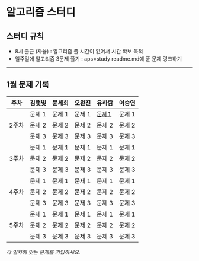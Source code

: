 # 알고리즘 스터디
## 스터디 규칙
- 8시 출근 (자율) : 알고리즘 풀 시간이 없어서 시간 확보 목적
- 일주일에 알고리즘 3문제 풀기 : aps=study readme.md에 푼 문제 링크하기

<hr>

## 1월 문제 기록

<table>
  <thead>
    <tr>
      <th>주차</th>
      <th>김햇빛</th>
      <th>문세희</th>
      <th>오완진</th>
      <th>유하람</th>
      <th>이승연</th>
    </tr>
  </thead>
  <tbody>
    <tr>
        <tr>
      <td rowspan="3">2주차</td>
      <!-- 김햇빛 -->
      <td>문제 1</td>
      <!-- 문세희 -->
      <td>문제 1</td>
      <!-- 오완진 -->
      <td>문제 1</td>
      <!-- 유하람 -->
      <td><a href="https://github.com/Ryuharam/APS/tree/main/%EB%B0%B1%EC%A4%80/Bronze/18108.%E2%80%851998%EB%85%84%EC%83%9D%EC%9D%B8%E2%80%85%EB%82%B4%EA%B0%80%E2%80%85%ED%83%9C%EA%B5%AD%EC%97%90%EC%84%9C%EB%8A%94%E2%80%852541%EB%85%84%EC%83%9D%EF%BC%9F%EF%BC%81">문제1</td>
      <!-- 이승연 -->
      <td>문제 1</td>
    </tr>
    <tr>
      <!-- 김햇빛 -->
      <td>문제 2</td>
      <!-- 문세희 -->
      <td>문제 2</td>
      <!-- 오완진 -->
      <td>문제 2</td>
      <!-- 유하람 -->
      <td>문제 2</td>
      <!-- 이승연 -->
      <td>문제 2</td>
    </tr>
    <tr>
      <!-- 김햇빛 -->
      <td>문제 3</td>
      <!-- 문세희 -->
      <td>문제 3</td>
      <!-- 오완진 -->
      <td>문제 3</td>
      <!-- 유하람 -->
      <td>문제 3</td>
      <!-- 이승연 -->
      <td>문제 3</td>
    </tr>
        <tr>
      <td rowspan="3">3주차</td>
      <td>문제 1</td>
      <td>문제 1</td>
      <td>문제 1</td>
      <td>문제 1</td>
      <td>문제 1</td>
    </tr>
    <tr>
      <td>문제 2</td>
      <td>문제 2</td>
      <td>문제 2</td>
      <td>문제 2</td>
      <td>문제 2</td>
    </tr>
    <tr>
      <td>문제 3</td>
      <td>문제 3</td>
      <td>문제 3</td>
      <td>문제 3</td>
      <td>문제 3</td>
    </tr>
        <tr>
      <td rowspan="3">4주차</td>
      <td>문제 1</td>
      <td>문제 1</td>
      <td>문제 1</td>
      <td>문제 1</td>
      <td>문제 1</td>
    </tr>
    <tr>
      <td>문제 2</td>
      <td>문제 2</td>
      <td>문제 2</td>
      <td>문제 2</td>
      <td>문제 2</td>
    </tr>
    <tr>
      <td>문제 3</td>
      <td>문제 3</td>
      <td>문제 3</td>
      <td>문제 3</td>
      <td>문제 3</td>
    </tr>
    <tr>
      <td rowspan="3">5주차</td>
      <td>문제 1</td>
      <td>문제 1</td>
      <td>문제 1</td>
      <td>문제 1</td>
      <td>문제 1</td>
    </tr>
    <tr>
      <td>문제 2</td>
      <td>문제 2</td>
      <td>문제 2</td>
      <td>문제 2</td>
      <td>문제 2</td>
    </tr>
    <tr>
      <td>문제 3</td>
      <td>문제 3</td>
      <td>문제 3</td>
      <td>문제 3</td>
      <td>문제 3</td>
    </tr>
  </tbody>
</table>

*각 일차에 맞는 문제를 기입하세요.*
